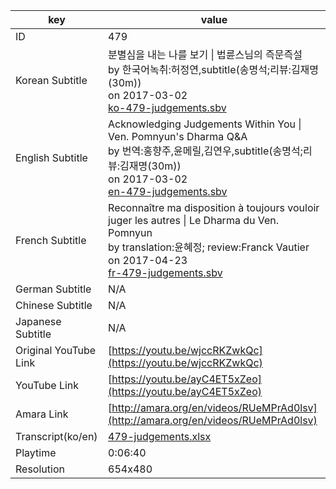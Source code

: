 |  key  |  value  |
|-------|---------|
| ID            | 479 |
| Korean Subtitle | 분별심을 내는 나를 보기 \| 법륜스님의 즉문즉설<br>by 한국어녹취:허정연,subtitle(송명석;리뷰:김재명(30m))<br>on 2017-03-02<br>[ko-479-judgements.sbv](https://github.com/jungtosociety/dharma-qna/raw/master/sub/479/ko-479-judgements.sbv)<br>|
| English Subtitle | Acknowledging Judgements Within You \| Ven. Pomnyun's Dharma Q&A<br>by 번역:홍향주,윤메릴,김연우,subtitle(송명석;리뷰:김재명(30m))<br>on 2017-03-02<br>[en-479-judgements.sbv](https://github.com/jungtosociety/dharma-qna/raw/master/sub/479/en-479-judgements.sbv)<br>|
| French Subtitle | Reconnaître ma disposition à toujours vouloir juger les autres \| Le Dharma du Ven. Pomnyun<br>by translation:윤혜정; review:Franck Vautier<br>on 2017-04-23<br>[fr-479-judgements.sbv](https://github.com/jungtosociety/dharma-qna/raw/master/sub/479/fr-479-judgements.sbv)<br>|
| German Subtitle | N/A |
| Chinese Subtitle | N/A |
| Japanese Subtitle | N/A |
| Original YouTube Link  | [https://youtu.be/wjccRKZwkQc](https://youtu.be/wjccRKZwkQc) |
| YouTube Link  | [https://youtu.be/ayC4ET5xZeo](https://youtu.be/ayC4ET5xZeo) |
| Amara Link    | [http://amara.org/en/videos/RUeMPrAd0lsv](http://amara.org/en/videos/RUeMPrAd0lsv) |
| Transcript(ko/en) | [479-judgements.xlsx](https://github.com/jungtosociety/dharma-qna/raw/master/sub/479/479-judgements.xlsx) |
| Playtime | 0:06:40 |
| Resolution | 654x480|
